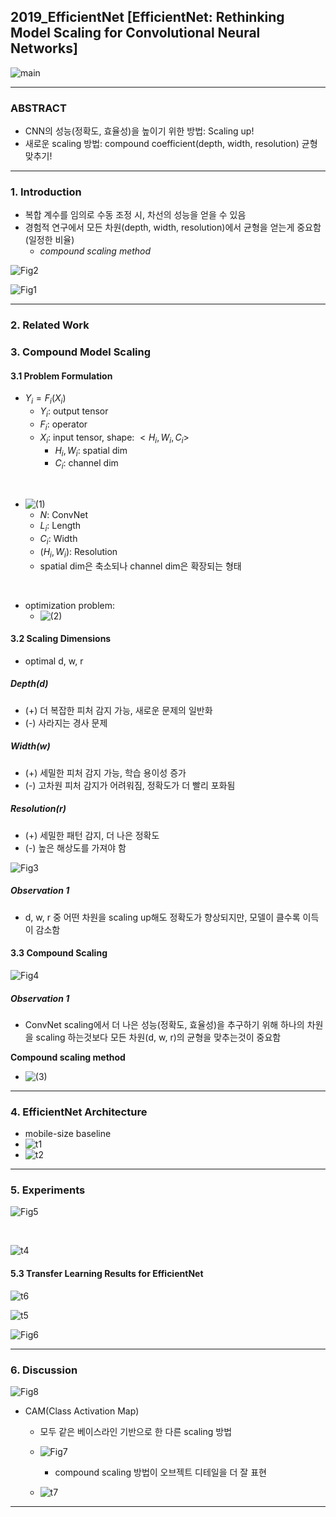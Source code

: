 ## 2019_EfficientNet [EfficientNet: Rethinking Model Scaling for Convolutional Neural Networks]

![main](./image/main.PNG)

---

### ABSTRACT    
* CNN의 성능(정확도, 효율성)을 높이기 위한 방법: Scaling up!  
* 새로운 scaling 방법: compound coefficient(depth, width, resolution) 균형 맞추기!  
---
### 1. Introduction
* 복합 계수를 임의로 수동 조정 시, 차선의 성능을 얻을 수 있음  
* 경험적 연구에서 모든 차원(depth, width, resolution)에서 균형을 얻는게 중요함(일정한 비율)  
  * *compound scaling method*    

![Fig2](./image/Fig2.PNG)

![Fig1](./image/Fig1.PNG)  

---
### 2. Related Work  
### 3. Compound Model Scaling  
#### 3.1 Problem Formulation  
* $Y_i = F_i(X_i)$  
  * $Y_i$: output tensor  
  * $F_i$: operator  
  * $X_i$: input tensor, shape: $<H_i, W_i, C_i>$    
    * $H_i, W_i$: spatial dim      
    * $C_i$: channel dim    
<br>

* ![(1)](./image/(1).PNG)  
  * $N$: ConvNet  
  * $L_i$: Length  
  * $C_i$: Width  
  * $(H_i, W_i)$: Resolution  
  * spatial dim은 축소되나 channel dim은 확장되는 형태  

<br>

* optimization problem:  
  * ![(2)](./image/(2).PNG)  

#### 3.2 Scaling Dimensions
* optimal d, w, r  

##### Depth(d)  
* (+) 더 복잡한 피처 감지 가능, 새로운 문제의 일반화  
* (-) 사라지는 경사 문제   

##### Width(w)  
* (+) 세밀한 피처 감지 가능, 학습 용이성 증가   
* (-) 고차원 피처 감지가 어려워짐, 정확도가 더 빨리 포화됨   

##### Resolution(r)  
* (+) 세밀한 패턴 감지, 더 나은 정확도   
* (-) 높은 해상도를 가져야 함   

![Fig3](./image/Fig3.PNG)  

##### Observation 1  
* d, w, r 중 어떤 차원을 scaling up해도 정확도가 향상되지만, 모델이 클수록 이득이 감소함  

#### 3.3 Compound Scaling

![Fig4](./image/Fig4.PNG)  

##### Observation 1  
* ConvNet scaling에서 더 나은 성능(정확도, 효율성)을 추구하기 위해 하나의 차원을 scaling 하는것보다 모든 차원(d, w, r)의 균형을 맞추는것이 중요함  

**Compound scaling method**  
* ![(3)](./image/(3).PNG)  

---

### 4. EfficientNet Architecture  
* mobile-size baseline  
* ![t1](./image/t1.PNG)  
* ![t2](./image/t2.PNG)  

---

### 5. Experiments  

![Fig5](./image/Fig5.PNG)  

<br>

![t4](./image/t4.PNG)  

#### 5.3 Transfer Learning Results for EfficientNet
![t6](./image/t6.PNG)  

![t5](./image/t5.PNG)  

![Fig6](./image/Fig6.PNG)  

---

### 6. Discussion  
![Fig8](./image/Fig8.PNG)  

* CAM(Class Activation Map)  
  * 모두 같은 베이스라인 기반으로 한 다른 scaling 방법  
  * ![Fig7](./image/Fig7.PNG)  
    * compound scaling 방법이 오브젝트 디테일을 더 잘 표현  

  * ![t7](./image/t7.PNG)  

---

